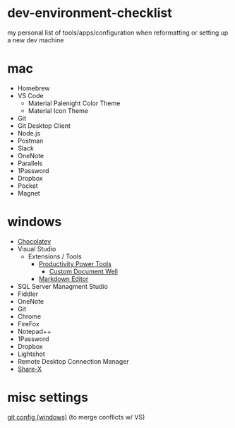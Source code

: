 # dev-environment-checklist
my personal list of tools/apps/configuration when reformatting or setting up a new dev machine


# mac

* Homebrew
* VS Code
  * Material Palenight Color Theme
  * Material Icon Theme
* Git
* Git Desktop Client
* Node.js
* Postman
* Slack
* OneNote
* Parallels
* 1Password
* Dropbox
* Pocket
* Magnet

# windows

* [Chocolatey](https://chocolatey.org/)
* Visual Studio
  * Extensions / Tools
    * [Productivity Power Tools](https://marketplace.visualstudio.com/items?itemName=VisualStudioProductTeam.ProductivityPowerPack2017)
      * [Custom Document Well](https://marketplace.visualstudio.com/items?itemName=VisualStudioProductTeam.CustomDocumentWell)
    * [Markdown Editor](https://marketplace.visualstudio.com/items?itemName=MadsKristensen.MarkdownEditor)
* SQL Server Managment Studio
* Fiddler
* OneNote
* Git
* Chrome
* FireFox
* Notepad++
* 1Password
* Dropbox
* Lightshot
* Remote Desktop Connection Manager
* [Share-X](https://getsharex.com/)

# misc settings

[git config (windows)](https://github.com/lhanneman/dev-environment-checklist/blob/master/git.config) (to merge conflicts w/ VS)
